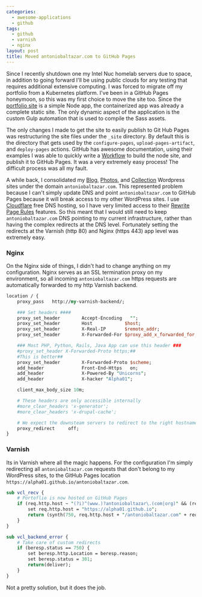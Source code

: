 ```yaml
---
categories:
  - awesome-applications
  - github
tags:
  - github
  - varnish
  - nginx
layout: post
title: Moved antoniobaltazar.com to GitHub Pages
---
```


Since I recently shutdown one my Intel Nuc homelab servers due to space, in addition to going forward I'll be using public clouds for any testing that requires additional extensive computing. I was forced to migrate off my portfolio from a Kubernetes platform. I've been in a GitHub Pages honeymoon, so this was my first choice to move the site too. Since the <a href="https://github.com/alpha01/antoniobaltazar.com" target="_blank">portfolio site</a> is a simple Node app, the containerized app was already a complete static site. The only dynamic aspect of the application is the custom Gulp automation that is used to compile the Sass assets.

The only changes I made to get the site to easily publish to Git Hub Pages was restructuring the site files under the `_site` directory. By default this is the directory that gets used by the `configure-pages`, `upload-pages-artifact`, and `deploy-pages` actions. GitHub has awesome documentation, using their examples I was able to quickly write a <a href="https://github.com/alpha01/antoniobaltazar.com/blob/master/.github/workflows/npm-gulp.yml" target="_blank">Workflow</a> to build the node site, and publish it to GitHub Pages. It was a very extremely easy process! The difficult process was all my fault.

A while back, I consolidated my <a href="https://www.antoniobaltazar.com/blog/" target="_blank">Blog</a>, <a href="https://www.antoniobaltazar.com/photos/" target="_blank">Photos</a>, and <a href="https://www.antoniobaltazar.com/collection/" target="_blank">Collection</a> Wordpress sites under the domain `antoniobaltazar.com`. This represented problem because I can't simply update DNS and point `antoniobaltazar.com` to GitHub Pages because it will break access to my other WordPress sites. I use <a href="https://www.cloudflare.com/" target="_blank">Cloudflare</a> free DNS hosting, so I have very limited access to their <a href="https://support.cloudflare.com/hc/en-us/articles/218411427" target="_blank">Rewrite Page Rules</a> features. So this meant that I would still need to keep `antoniobaltazar.com` DNS pointing to my current infrastructure, rather than having the complex redirects at the DNS level. Fortunately setting the redirects at the Varnish (http 80) and Nginx (https 443) app level was extremely easy.

### Nginx

On the Nginx side of things, I didn't had to change anything on my configuration. Nginx serves as an SSL termination proxy on my environment, so all incoming `antoniobaltazar.com` https requests are automatically forwarded to my http Varnish backend.

```perl
location / {
    proxy_pass   http://my-varnish-backend/;

    ### Set headers ####
    proxy_set_header        Accept-Encoding   "";
    proxy_set_header        Host            $host;
    proxy_set_header        X-Real-IP       $remote_addr;
    proxy_set_header        X-Forwarded-For $proxy_add_x_forwarded_for;

    ### Most PHP, Python, Rails, Java App can use this header ###
    #proxy_set_header X-Forwarded-Proto https;##
    #This is better##
    proxy_set_header        X-Forwarded-Proto $scheme;
    add_header              Front-End-Https   on;
    add_header              X-Powered-By "Unicorns";
    add_header              X-hacker "Alpha01";

    client_max_body_size 10m;

    # These headers are only accessible internally
    #more_clear_headers 'x-generator';
    #more_clear_headers 'x-drupal-cache';

    # We expect the downsteam servers to redirect to the right hostname, so don't do any rewrites here.
    proxy_redirect     off;
}
```

### Varnish

Its in Varnish where all the magic happens. For the configuration I'm simply redirecting all `antoniobaltazar.com` requests that don't belong to my WordPress sites, to the GitHub Pages location `https://alpha01.github.io/antoniobaltazar.com`.

```perl
sub vcl_recv {
    # Portoflio is now hosted on GitHub Pages
    if (req.http.host ~ "(?i)^(www.)?antoniobaltazar\.(com|org)" && (req.url !~ "/(blog|collection|photos)")) {
        set req.http.host = "https://alpha01.github.io";
        return (synth(750, req.http.host + "/antoniobaltazar.com" + req.url));
    }
}

sub vcl_backend_error {
    # Take care of custom redirects
    if (beresp.status == 750) {
        set beresp.http.Location = beresp.reason;
        set beresp.status = 301;
        return(deliver);
    }
} 
```

Not a pretty solution, but it does the job.
